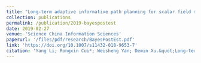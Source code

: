 ```yaml
---
title: "Long-term adaptive informative path planning for scalar field monitoring using cross-entropy optimization"
collection: publications
permalink: /publication/2019-bayespostest
date: 2019-02-27
venue: 'Science China Information Sciences'
paperurl: '/files/pdf/research/BayesPostEst.pdf'
link: 'https://doi.org/10.1007/s11432-018-9653-7'
citation: 'Yang Li; Rongxin Cui*; Weisheng Yan; Demin Xu.&quot;Long-term adaptive informative path planning for scalar field monitoring using cross-entropy optimization.&quot; <i>Science China Information Sciences</i>, 2019, 62(5): 1-3. doi:10.1007/s11432-018-9653-7'
---
```


